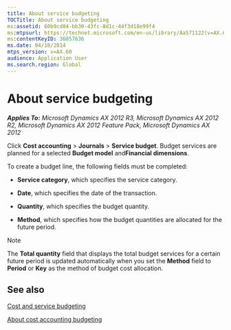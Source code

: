 ```yaml
---
title: About service budgeting
TOCTitle: About service budgeting
ms:assetid: 60b9cd04-bb30-43fc-8d1c-44f3d18e99f4
ms:mtpsurl: https://technet.microsoft.com/en-us/library/Aa571122(v=AX.60)
ms:contentKeyID: 36057636
ms.date: 04/18/2014
mtps_version: v=AX.60
audience: Application User
ms.search.region: Global
---
```


# About service budgeting 


_**Applies To:** Microsoft Dynamics AX 2012 R3, Microsoft Dynamics AX 2012 R2, Microsoft Dynamics AX 2012 Feature Pack, Microsoft Dynamics AX 2012_

Click **Cost accounting** \> **Journals** \> **Service budget**. Budget services are planned for a selected **Budget model** and**Financial dimensions**.

To create a budget line, the following fields must be completed:

  - **Service category**, which specifies the service category.

  - **Date**, which specifies the date of the transaction.

  - **Quantity**, which specifies the budget quantity.

  - **Method**, which specifies how the budget quantities are allocated for the future period.


> [!NOTE]
> <P>The <STRONG>Total quantity</STRONG> field that displays the total budget services for a certain future period is updated automatically when you set the <STRONG>Method</STRONG> field to <STRONG>Period</STRONG> or <STRONG>Key</STRONG> as the method of budget cost allocation.</P>



## See also

[Cost and service budgeting](cost-and-service-budgeting.md)

[About cost accounting budgeting](about-cost-accounting-budgeting.md)

  


